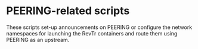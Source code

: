 # PEERING-related scripts

These scripts set-up announcements on PEERING or configure the network namespaces for launching the RevTr containers and route them using PEERING as an upstream.
